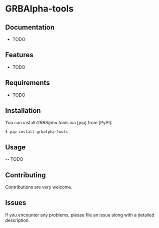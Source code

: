 # GRBAlpha-tools

## Documentation

- TODO

## Features

- TODO

## Requirements

- TODO

## Installation

You can install _GRBAlpha tools_ via [pip] from [PyPI]:

```console
$ pip install grbalpha-tools
```

## Usage

-- TODO

## Contributing

Contributions are very welcome.

## Issues

If you encounter any problems,
please file an issue along with a detailed description.
